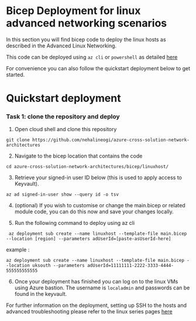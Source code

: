 # Bicep Deployment for linux advanced networking scenarios

In this section you will find bicep code to deploy the linux hosts as described in the Advanced Linux Networking.

This code can be deployed using `az cli` or `powershell` as detailed [here](https://docs.microsoft.com/en-us/azure/azure-resource-manager/bicep/deploy-cli)  

For convenience you can also follow the quickstart deployment below to get started. 

# Quickstart deployment

### Task 1: clone the repository and deploy

1. Open cloud shell and clone this repository 

``` 
git clone https://github.com/nehalineogi/azure-cross-solution-network-architectures 
```

2. Navigate to the bicep location that contains the code

```
cd azure-cross-solution-network-architectures/bicep/linuxhost/
```

3. Retrieve your signed-in user ID below (this is used to apply access to Keyvault).

```
az ad signed-in-user show --query id -o tsv
```

4. (optional) If you wish to customise or change the main.bicep or related module code, you can do this now and save your changes locally.  


5.  Run the following command to deploy using az cli

```
 az deployment sub create --name linuxhost --template-file main.bicep --location [region] --parameters adUserId=[paste-asUserId-here] 
 ```

 example : 

 ```
 az deployment sub create --name linuxhost --template-file main.bicep --location uksouth --parameters adUserId=11111111-2222-3333-4444-555555555555
 ```

6. Once your deployment has finished you can log on to the linux VMs using Azure bastion. The username is `localadmin` and passwords can be found in the keyvault.


For further information on the deployment, setting up SSH to the hosts and advanced troubleshooting please refer to the linux series pages [here](../../advanced-linux-networking/linux-vxlan.md)